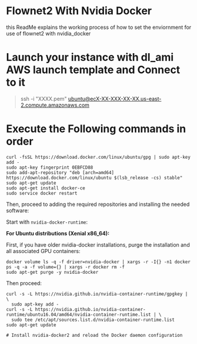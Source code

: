 # Flownet2 With Nvidia Docker
this ReadMe explains the working process of how to set the enviornment for use of flownet2 with nvidia_docker

# Launch your instance with dl_ami AWS launch template and Connect to it 
> ssh -i "XXXX.pem" ubuntu@ecX-XX-XXX-XX-XX.us-east-2.compute.amazonaws.com

# Execute the Following commands in order

    curl -fsSL https://download.docker.com/linux/ubuntu/gpg | sudo apt-key add -
    sudo apt-key fingerprint 0EBFCD88
    sudo add-apt-repository "deb [arch=amd64] https://download.docker.com/linux/ubuntu $(lsb_release -cs) stable"
    sudo apt-get update
    sudo apt-get install docker-ce
    sudo service docker restart

Then, proceed to adding the required repositories and installing the needed software:

Start with `nvidia-docker-runtime`:

**For Ubuntu distributions (Xenial x86_64):**

First, if you have older nvidia-docker installations, purge the installation and all associated GPU containers:

    docker volume ls -q -f driver=nvidia-docker | xargs -r -I{} -n1 docker ps -q -a -f volume={} | xargs -r docker rm -f
    sudo apt-get purge -y nvidia-docker

Then proceed:

    curl -s -L https://nvidia.github.io/nvidia-container-runtime/gpgkey | \
      sudo apt-key add -
    curl -s -L https://nvidia.github.io/nvidia-container-runtime/ubuntu16.04/amd64/nvidia-container-runtime.list | \
      sudo tee /etc/apt/sources.list.d/nvidia-container-runtime.list
    sudo apt-get update
    
    # Install nvidia-docker2 and reload the Docker daemon configuration
